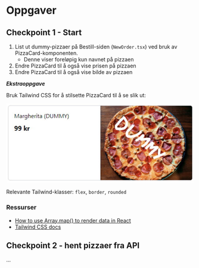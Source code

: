 # Oppgaver

## Checkpoint 1 - Start

1. List ut dummy-pizzaer på Bestill-siden (`NewOrder.tsx`) ved bruk av PizzaCard-komponenten.
   - Denne viser foreløpig kun navnet på pizzaen
2. Endre PizzaCard til å også vise prisen på pizzaen
3. Endre PizzaCard til å også vise bilde av pizzaen

**_Ekstraoppgave_**

Bruk Tailwind CSS for å stilsette PizzaCard til å se slik ut:

![](/docs/assets/pizzacard.jpg)

Relevante Tailwind-klasser: `flex`, `border`, `rounded`

### Ressurser

- [How to use Array.map() to render data in React ](https://linguinecode.com/post/how-to-use-map-react)
- [Tailwind CSS docs](https://tailwindcss.com/)

## Checkpoint 2 - hent pizzaer fra API

...
